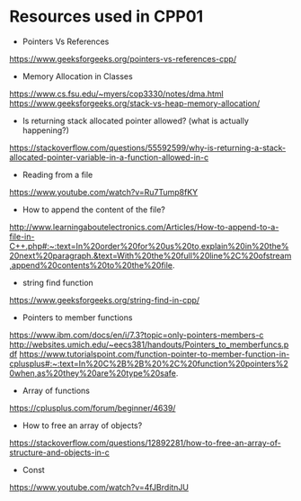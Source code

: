# Resources used in CPP01


- Pointers Vs References 

https://www.geeksforgeeks.org/pointers-vs-references-cpp/

- Memory Allocation in Classes

https://www.cs.fsu.edu/~myers/cop3330/notes/dma.html
https://www.geeksforgeeks.org/stack-vs-heap-memory-allocation/

- Is returning stack allocated pointer allowed? (what is actually happening?)

https://stackoverflow.com/questions/55592599/why-is-returning-a-stack-allocated-pointer-variable-in-a-function-allowed-in-c

- Reading from a file

https://www.youtube.com/watch?v=Ru7Tump8fKY

- How to append the content of the file?

http://www.learningaboutelectronics.com/Articles/How-to-append-to-a-file-in-C++.php#:~:text=In%20order%20for%20us%20to,explain%20in%20the%20next%20paragraph.&text=With%20the%20full%20line%2C%20ofstream,append%20contents%20to%20the%20file.

- string find function

https://www.geeksforgeeks.org/string-find-in-cpp/

- Pointers to member functions

https://www.ibm.com/docs/en/i/7.3?topic=only-pointers-members-c
http://websites.umich.edu/~eecs381/handouts/Pointers_to_memberfuncs.pdf
https://www.tutorialspoint.com/function-pointer-to-member-function-in-cplusplus#:~:text=In%20C%2B%2B%20%2C%20function%20pointers%20when,as%20they%20are%20type%20safe.

- Array of functions

https://cplusplus.com/forum/beginner/4639/

- How to free an array of objects?

https://stackoverflow.com/questions/12892281/how-to-free-an-array-of-structure-and-objects-in-c

- Const

https://www.youtube.com/watch?v=4fJBrditnJU

